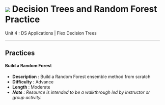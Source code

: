 # ![](https://ga-dash.s3.amazonaws.com/production/assets/logo-9f88ae6c9c3871690e33280fcf557f33.png) Decision Trees and Random Forest Practice

Unit 4 : DS Applications | Flex Decision Trees

---

## Practices


#### Build a Random Forest
  - **Description** : Build a Random Forest ensemble method from scratch
  - **Difficulty** : Advance
  - **Length** : Moderate
  - _**Note** : Resource is intended to be a walkthrough led by instructor or group activity._
